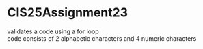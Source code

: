 # CIS25Assignment23
validates a code using a for loop<br />
code consists of 2 alphabetic characters and 4 numeric characters
